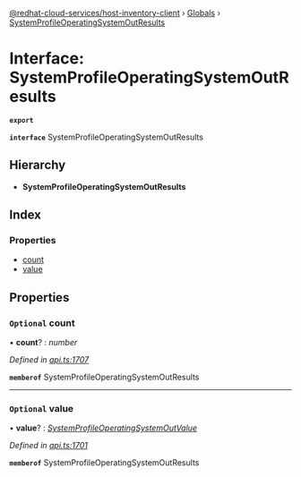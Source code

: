 [@redhat-cloud-services/host-inventory-client](../README.md) › [Globals](../globals.md) › [SystemProfileOperatingSystemOutResults](systemprofileoperatingsystemoutresults.md)

# Interface: SystemProfileOperatingSystemOutResults

**`export`** 

**`interface`** SystemProfileOperatingSystemOutResults

## Hierarchy

* **SystemProfileOperatingSystemOutResults**

## Index

### Properties

* [count](systemprofileoperatingsystemoutresults.md#optional-count)
* [value](systemprofileoperatingsystemoutresults.md#optional-value)

## Properties

### `Optional` count

• **count**? : *number*

*Defined in [api.ts:1707](https://github.com/RedHatInsights/javascript-clients.gi/blob/master/packages/host-inventory/api.ts#L1707)*

**`memberof`** SystemProfileOperatingSystemOutResults

___

### `Optional` value

• **value**? : *[SystemProfileOperatingSystemOutValue](systemprofileoperatingsystemoutvalue.md)*

*Defined in [api.ts:1701](https://github.com/RedHatInsights/javascript-clients.gi/blob/master/packages/host-inventory/api.ts#L1701)*

**`memberof`** SystemProfileOperatingSystemOutResults
